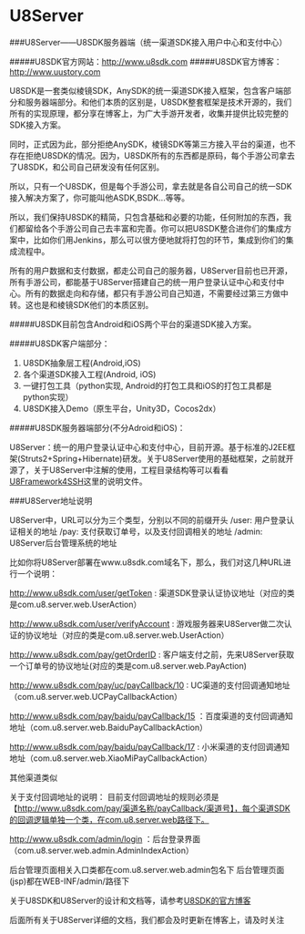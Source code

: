# U8Server
###U8Server——U8SDK服务器端（统一渠道SDK接入用户中心和支付中心）

#####U8SDK官方网站：http://www.u8sdk.com
#####U8SDK官方博客：http://www.uustory.com

U8SDK是一套类似棱镜SDK，AnySDK的统一渠道SDK接入框架，包含客户端部分和服务器端部分。和他们本质的区别是，U8SDK整套框架是技术开源的，我们所有的实现原理，都分享在博客上，为广大手游开发者，收集并提供比较完整的SDK接入方案。

同时，正式因为此，部分拒绝AnySDK，棱镜SDK等第三方接入平台的渠道，也不存在拒绝U8SDK的情况。因为，U8SDK所有的东西都是原码，每个手游公司拿去了U8SDK，和公司自己研发没有任何区别。

所以，只有一个U8SDK，但是每个手游公司，拿去就是各自公司自己的统一SDK接入解决方案了，你可能叫他ASDK,BSDK...等等。

所以，我们保持U8SDK的精简，只包含基础和必要的功能，任何附加的东西，我们都留给各个手游公司自己去丰富和完善。你可以把U8SDK整合进你们的集成方案中，比如你们用Jenkins，那么可以很方便地就将打包的环节，集成到你们的集成流程中。

所有的用户数据和支付数据，都走公司自己的服务器，U8Server目前也已开源，所有手游公司，都能基于U8Server搭建自己的统一用户登录认证中心和支付中心。所有的数据走向和存储，都只有手游公司自己知道，不需要经过第三方做中转。这也是和棱镜SDK他们的本质区别。

#####U8SDK目前包含Android和iOS两个平台的渠道SDK接入方案。

#####U8SDK客户端部分：

1. U8SDK抽象层工程(Android,iOS)
2. 各个渠道SDK接入工程(Android, iOS)
3. 一键打包工具（python实现, Android的打包工具和iOS的打包工具都是python实现）
4. U8SDK接入Demo（原生平台，Unity3D，Cocos2dx）

#####U8SDK服务器端部分(不分Adroid和iOS)：

U8Server：统一的用户登录认证中心和支付中心，目前开源。基于标准的J2EE框架(Struts2+Spring+Hibernate)研发。关于U8Server使用的基础框架，之前就开源了，关于U8Server中注解的使用，工程目录结构等可以看看[U8Framework4SSH](https://github.com/u8-xiaohei/U8Framework4SSH)这里的说明文件。

###U8Server地址说明

U8Server中，URL可以分为三个类型，分别以不同的前缀开头
/user:	用户登录认证相关的地址
/pay:	支付获取订单号，以及支付回调相关的地址
/admin: U8Server后台管理系统的地址

比如你将U8Server部署在www.u8sdk.com域名下，那么，我们对这几种URL进行一个说明：

http://www.u8sdk.com/user/getToken : 渠道SDK登录认证协议地址（对应的类是com.u8.server.web.UserAction）

http://www.u8sdk.com/user/verifyAccount : 游戏服务器来U8Server做二次认证的协议地址（对应的类是com.u8.server.web.UserAction）


http://www.u8sdk.com/pay/getOrderID : 客户端支付之前，先来U8Server获取一个订单号的协议地址(对应的类是com.u8.server.web.PayAction)

http://www.u8sdk.com/pay/uc/payCallback/10 : UC渠道的支付回调通知地址（com.u8.server.web.UCPayCallbackAction）

http://www.u8sdk.com/pay/baidu/payCallback/15 ：百度渠道的支付回调通知地址（com.u8.server.web.BaiduPayCallbackAction）

http://www.u8sdk.com/pay/baidu/payCallback/17 : 小米渠道的支付回调通知地址（com.u8.server.web.XiaoMiPayCallbackAction）

其他渠道类似

关于支付回调地址的说明：
目前支付回调地址的规则必须是 【http://www.u8sdk.com/pay/渠道名称/payCallback/渠道号】，每个渠道SDK的回调逻辑单独一个类，在com.u8.server.web路径下。

http://www.u8sdk.com/admin/login ：后台登录界面（com.u8.server.web.admin.AdminIndexAction）

后台管理页面相关入口类都在com.u8.server.web.admin包名下
后台管理页面(jsp)都在WEB-INF/admin/路径下

关于U8SDK和U8Server的设计和文档等，请参考[U8SDK的官方博客](http://www.uustory.com)

后面所有关于U8Server详细的文档，我们都会及时更新在博客上，请及时关注

